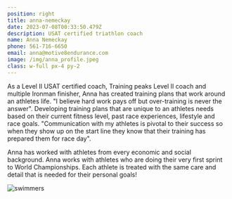 ```yaml
---
position: right
title: anna-nemeckay
date: 2023-07-08T00:33:50.479Z
description: USAT certified triathlon coach
name: Anna Nemeckay
phone: 561-716-6650
email: anna@motive8endurance.com
image: /img/anna_profile.jpeg
class: w-full px-4 py-2
---
```

As a Level II USAT certified coach, Training peaks Level II coach and multiple Ironman finisher, Anna has created training plans that work around an athletes life. "I believe hard work pays off but over-training is never the answer". Developing training plans that are unique to an athletes needs based on their current fitness level, past race experiences, lifestyle and race goals.  "Communication with my athletes is pivotal to their success so when they show up on the start line they know that their training has prepared them for race day".

Anna has worked with athletes from every economic and social background. Anna works with athletes who are doing their very first sprint to World Championships. Each athlete is treated with the same care and detail that is needed for their personal goals!

<img src="/img/swimmers.png" title="swimmers" class="sm:w-full lg:w-6 float-right p-4" />